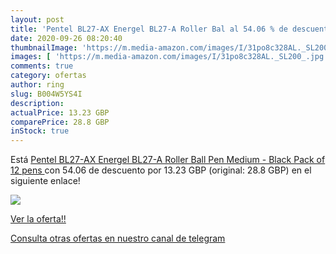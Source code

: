 ```yaml
---
layout: post
title: 'Pentel BL27-AX Energel BL27-A Roller Bal al 54.06 % de descuento'
date: 2020-09-26 08:20:40
thumbnailImage: 'https://m.media-amazon.com/images/I/31po8c328AL._SL200_.jpg'
images: [ 'https://m.media-amazon.com/images/I/31po8c328AL._SL200_.jpg' ]
comments: true
category: ofertas
author: ring
slug: B004W5YS4I
description:
actualPrice: 13.23 GBP
comparePrice: 28.8 GBP
inStock: true
---
```


Está [Pentel BL27-AX Energel BL27-A Roller Ball Pen  Medium  - Black  Pack of 12 pens ](https://www.amazon.com/dp/B004W5YS4I/?tag=redken08-20) con 54.06 de descuento por 13.23 GBP (original: 28.8 GBP) en el siguiente enlace!

[![](https://m.media-amazon.com/images/I/31po8c328AL._SL200_.jpg)](https://www.amazon.com/dp/B004W5YS4I/?tag=redken08-20)

[Ver la oferta!!](https://www.amazon.com/dp/B004W5YS4I/?tag=redken08-20)

[Consulta otras ofertas en nuestro canal de telegram](https://t.me/s/ofertas25)
